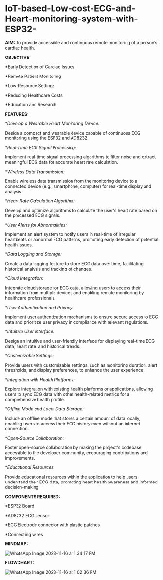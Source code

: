 # IoT-based-Low-cost-ECG-and-Heart-monitoring-system-with-ESP32-

**AIM:** To provide accessible and continuous remote monitoring of a person’s cardiac health.

**OBJECTIVE:**

*Early Detection of Cardiac Issues

*Remote Patient Monitoring

*Low-Resource Settings

*Reducing Healthcare Costs

*Education and Research

**FEATURES:**

**Develop a Wearable Heart Monitoring Device:*

Design a compact and wearable device capable of continuous ECG monitoring using the ESP32 and AD8232.

**Real-Time ECG Signal Processing:*

Implement real-time signal processing algorithms to filter noise and extract meaningful ECG data for accurate heart rate calculation.

**Wireless Data Transmission:*

Enable wireless data transmission from the monitoring device to a connected device (e.g., smartphone, computer) for real-time display and analysis.

**Heart Rate Calculation Algorithm:*

Develop and optimize algorithms to calculate the user's heart rate based on the processed ECG signals.

**User Alerts for Abnormalities:*

Implement an alert system to notify users in real-time of irregular heartbeats or abnormal ECG patterns, promoting early detection of potential health issues.

**Data Logging and Storage:*

Create a data logging feature to store ECG data over time, facilitating historical analysis and tracking of changes.

**Cloud Integration:*

Integrate cloud storage for ECG data, allowing users to access their information from multiple devices and enabling remote monitoring by healthcare professionals.

**User Authentication and Privacy:*

Implement user authentication mechanisms to ensure secure access to ECG data and prioritize user privacy in compliance with relevant regulations.

**Intuitive User Interface:*

Design an intuitive and user-friendly interface for displaying real-time ECG data, heart rate, and historical trends.

**Customizable Settings:*

Provide users with customizable settings, such as monitoring duration, alert thresholds, and display preferences, to enhance the user experience.

**Integration with Health Platforms:*

Explore integration with existing health platforms or applications, allowing users to sync ECG data with other health-related metrics for a comprehensive health profile.

**Offline Mode and Local Data Storage:*

Include an offline mode that stores a certain amount of data locally, enabling users to access their ECG history even without an internet connection.

**Open-Source Collaboration:*

Foster open-source collaboration by making the project's codebase accessible to the developer community, encouraging contributions and improvements.

**Educational Resources:*

Provide educational resources within the application to help users understand their ECG data, promoting heart health awareness and informed decision-making

**COMPONENTS REQUIRED:**

*ESP32 Board

*AD8232 ECG sensor

*ECG Electrode connector with plastic patches

*Connecting wires

**MINDMAP:**

![WhatsApp Image 2023-11-16 at 1 34 17 PM](https://github.com/Shanid23/IoT-based-Low-cost-ECG-and-Heart-monitoring-system-with-ESP32-/assets/113709805/d7084699-8f5c-4fd3-a43f-014b87b5a235)


**FLOWCHART:**

![WhatsApp Image 2023-11-16 at 1 02 36 PM](https://github.com/Shanid23/IoT-based-Low-cost-ECG-and-Heart-monitoring-system-with-ESP32-/assets/113709805/7b8915a2-b732-4578-bb0c-5dda053a3c8d)




